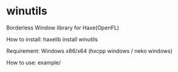 # winutils
Borderless Window library for Haxe(OpenFL)

How to install:
  haxelib install winutils

Requirement:
  Windows x86/x64 (hxcpp windows / neko windows)

How to use:
  example/
